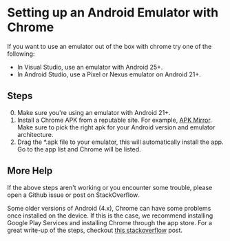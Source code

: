 # Setting up an Android Emulator with Chrome

If you want to use an emulator out of the box with chrome try one of the following:

- In Visual Studio, use an emulator with Android 25+.
- In Android Studio, use a Pixel or Nexus emulator on Android 21+. 

## Steps 

0. Make sure you're using an emulator with Android 21+. 
1. Install a Chrome APK from a reputable site. For example, [APK Mirror](http://www.apkmirror.com/apk/google-inc/chrome/). Make sure to pick the right apk for your Android version and emulator architecture. 
2. Drag the *.apk file to your emulator, this will automatically install the app.  Go to the app list and Chrome will be listed. 

## More Help

If the above steps aren't working or you encounter some trouble, please open a Github issue or post on StackOverflow.  

Some older versions of Android (4.x), Chrome can have some problems once installed on the device.  If this is the case, we recommend installing Google Play Services and installing Chrome through the app store. For a great write-up of the steps, checkout [this stackoverflow](http://stackoverflow.com/questions/31550628/visual-studio-emulator-for-android-install-gapps-google-play-services?answertab=oldest#tab-top) post. 

    

